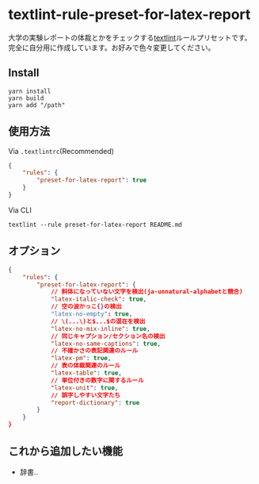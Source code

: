 # textlint-rule-preset-for-latex-report

大学の実験レポートの体裁とかをチェックする[textlint](https://github.com/textlint/textlint 'textlint')ルールプリセットです。  
完全に自分用に作成しています。お好みで色々変更してください。

## Install

```cli
yarn install
yarn build
yarn add "/path"
```

## 使用方法

Via `.textlintrc`(Recommended)

```json
{
    "rules": {
        "preset-for-latex-report": true
    }
}
```

Via CLI

```cli
textlint --rule preset-for-latex-report README.md
```

## オプション

```json
{
    "rules": {
        "preset-for-latex-report": {
            // 斜体になっていない文字を検出(ja-unnatural-alphabetと競合)
            "latex-italic-check": true,
            // 空の波かっこ{}の検出
            "latex-no-empty": true,
            // \(...\)と$...$の混在を検出
            "latex-no-mix-inline": true,
            // 同じキャプション/セクション名の検出
            "latex-no-same-captions": true,
            // 不確かさの表記関連のルール
            "latex-pm": true,
            // 表の体裁関連のルール
            "latex-table": true,
            // 単位付きの数字に関するルール
            "latex-unit": true,
            // 誤字しやすい文字たち
            "report-dictionary": true
        }
    }
}
```

## これから追加したい機能

- 辞書..
